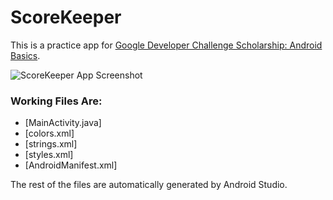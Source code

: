 # ScoreKeeper

This is a practice app for [Google Developer Challenge Scholarship: Android Basics](https://www.udacity.com/google-scholarships). 

![ScoreKeeper App Screenshot]()

### Working Files Are:
* [MainActivity.java]
* [colors.xml]
* [strings.xml]
* [styles.xml]
* [AndroidManifest.xml]

The rest of the files are automatically generated by Android Studio.
